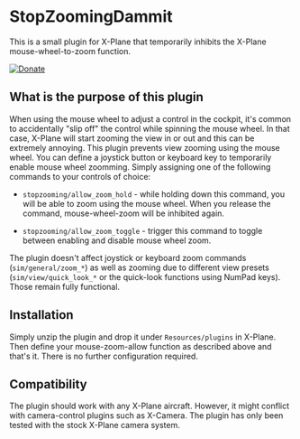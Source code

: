 # StopZoomingDammit

This is a small plugin for X-Plane that temporarily inhibits the X-Plane
mouse-wheel-to-zoom function.

[![Donate](https://img.shields.io/badge/Donate-PayPal-green.svg)](https://www.paypal.com/cgi-bin/webscr?cmd=_s-xclick&hosted_button_id=8DN9LYD5VP4NY)

## What is the purpose of this plugin

When using the mouse wheel to adjust a control in the cockpit, it's
common to accidentally "slip off" the control while spinning the mouse
wheel. In that case, X-Plane will start zooming the view in or out and
this can be extremely annoying. This plugin prevents view zooming using
the mouse wheel. You can define a joystick button or keyboard key to
temporarily enable mouse wheel zoomming. Simply assigning one of the
following commands to your controls of choice:

* ``stopzooming/allow_zoom_hold`` - while holding down this command, you
will be able to zoom using the mouse wheel. When you release the command,
mouse-wheel-zoom will be inhibited again.

* ``stopzooming/allow_zoom_toggle`` - trigger this command to toggle
between enabling and disable mouse wheel zoom.

The plugin doesn't affect joystick or keyboard zoom commands
(``sim/general/zoom_*``) as well as zooming due to different view presets
(``sim/view/quick_look_*`` or the quick-look functions using NumPad
keys). Those remain fully functional.

## Installation

Simply unzip the plugin and drop it under ``Resources/plugins`` in
X-Plane. Then define your mouse-zoom-allow function as described above
and that's it. There is no further configuration required.

## Compatibility

The plugin should work with any X-Plane aircraft. However, it might
conflict with camera-control plugins such as X-Camera. The plugin has
only been tested with the stock X-Plane camera system.

